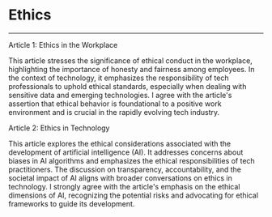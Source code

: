 # Ethics

-----

Article 1:  Ethics in the Workplace

This article stresses the significance of ethical conduct in the workplace, highlighting the importance of honesty and fairness among employees. In the context of technology, it emphasizes the responsibility of tech professionals to uphold ethical standards, especially when dealing with sensitive data and emerging technologies. I agree with the article's assertion that ethical behavior is foundational to a positive work environment and is crucial in the rapidly evolving tech industry.

Article 2: Ethics in Technology

This article explores the ethical considerations associated with the development of artificial intelligence (AI). It addresses concerns about biases in AI algorithms and emphasizes the ethical responsibilities of tech practitioners. The discussion on transparency, accountability, and the societal impact of AI aligns with broader conversations on ethics in technology. I strongly agree with the article's emphasis on the ethical dimensions of AI, recognizing the potential risks and advocating for ethical frameworks to guide its development.
